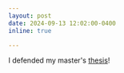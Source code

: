 ```yaml
---
layout: post
date: 2024-09-13 12:02:00-0400
inline: true

---
```


I defended my master's <a href="https://spectrum.library.concordia.ca/id/eprint/994526/">thesis</a>!